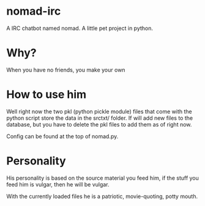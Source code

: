 nomad-irc
=========

A IRC chatbot named nomad. A little pet project in python.

Why?
====

When you have no friends, you make your own

How to use him
==============

Well right now the two pkl (python pickle module) files that come with the python script store the data in the srctxt/ folder. If will add new files to the database, but you have to delete the pkl files to add them as of right now.

Config can be found at the top of nomad.py.

Personality
===========

His personality is based on the source material you feed him, if the stuff you feed him is vulgar, then he will be vulgar.

With the currently loaded files he is a patriotic, movie-quoting, potty mouth. 
